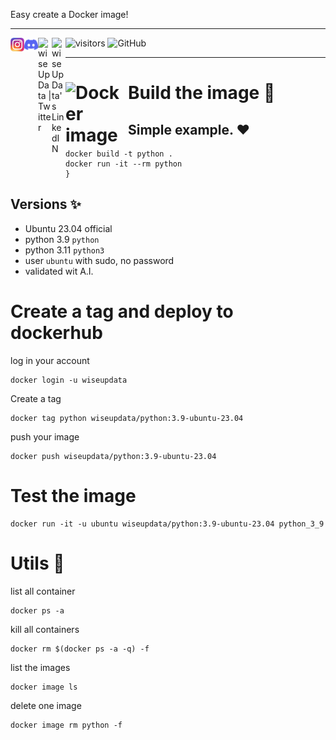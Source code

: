 Easy create a Docker image!

--- 

<a href="https://github.com/wiseupdata/dockerhub-python">
<img align="left" alt="Wise Up Data's Instagram" width="22px" src="https://raw.githubusercontent.com/wiseupdata/dockerhub-ubuntu-python/main/assets/instagram.png" />   
</a> 
<a href="https://github.com/wiseupdata/dockerhub-python">
  <img align="left" alt="wise Up Data's Discord" width="22px" src="https://raw.githubusercontent.com/wiseupdata/dockerhub-ubuntu-python/2aa9187a8e40a9f7b40b6a0abe1f05ec8993368b/assets/discord.svg" />
</a>
<a href="https://github.com/wiseupdata/dockerhub-python">
  <img align="left" alt="wise Up Data | Twitter" width="22px" src="https://raw.githubusercontent.com/wiseupdata/dockerhub-python/main/assets/twitter.svg" />
</a>
<a href="https://github.com/wiseupdata/dockerhub-python">
  <img align="left" alt="wise Up Data's LinkedIN" width="22px" src="https://raw.githubusercontent.com/wiseupdata/dockerhub-python/455a58006b57efa411480238aa59fc3ebfb3ead6/assets/linkedin.svg" />
</a>

![visitors](https://visitor-badge.glitch.me/badge?page_id=wiseupdata.dockerhub-python&left_color=green&right_color=black)
![GitHub](https://img.shields.io/github/license/wiseupdata/dockerhub-python)

---

<h1>
<img align="left" alt="Docker image" src="https://raw.githubusercontent.com/wiseupdata/dockerhub-python/main/assets/docker.png" width="100" />

Build the image 🚀️

</h1>

## Simple example. ❤️
```
docker build -t python .
docker run -it --rm python
}
```

## Versions ✨️

- Ubuntu 23.04 official 
- python 3.9  `python`
- python 3.11  `python3`
- user `ubuntu` with sudo, no password
- validated wit A.I.

# Create a tag and deploy to dockerhub

log in your account
```
docker login -u wiseupdata
```

Create a tag
```
docker tag python wiseupdata/python:3.9-ubuntu-23.04
```

push your image
```
docker push wiseupdata/python:3.9-ubuntu-23.04
```

# Test the image
```
docker run -it -u ubuntu wiseupdata/python:3.9-ubuntu-23.04 python_3_9

```

# Utils  🚀️

list all container
```
docker ps -a
```

kill all containers
```
docker rm $(docker ps -a -q) -f
```

list the images 
```
docker image ls
```

delete one image
```
docker image rm python -f
```